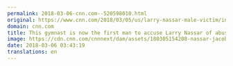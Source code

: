 ```yaml
---
permalink: 2018-03-06-cnn.com--520598010.html
original: https://www.cnn.com/2018/03/05/us/larry-nassar-male-victim/index.html
domain: cnn.com
title: This gymnast is now the first man to accuse Larry Nassar of abuse
image: https://cdn.cnn.com/cnnnext/dam/assets/180305154208-nassar-jacob-moore-super-tease.jpg
date: 2018-03-06 03:43:19
translations: en
---
```


